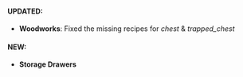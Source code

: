 #### UPDATED:
- **Woodworks**: Fixed the missing recipes for _chest_ & _trapped_chest_

#### NEW:
- **Storage Drawers**